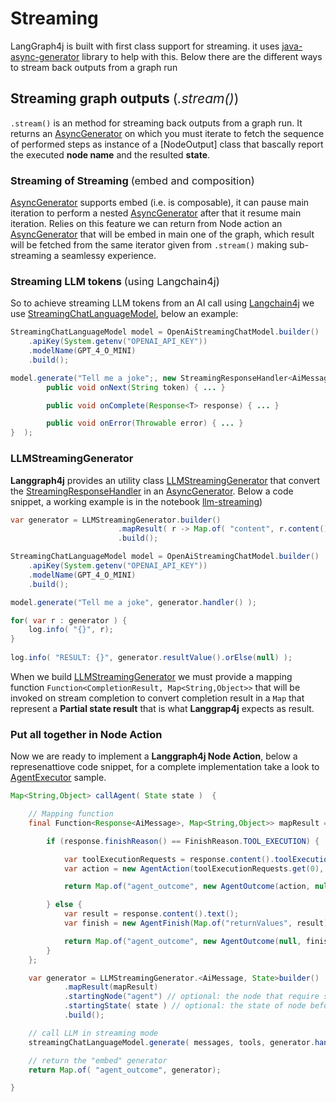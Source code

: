 # Streaming

LangGraph4j is built with first class support for streaming. it uses [java-async-generator] library to help with this. Below there are the different ways to stream back outputs from a graph run

## Streaming graph outputs <span style="font-weight: normal; font-style: normal;">(_.stream()_)</span>

`.stream()` is an method for streaming back outputs from a graph run. It returns an [AsyncGenerator] on which you must iterate to fetch  the sequence of performed steps as instance of a [NodeOutput] class that bascally report the executed **node name** and the resulted **state**.

### Streaming of Streaming <span style="font-weight: normal; font-style: normal;">(embed and composition)</span>

[AsyncGenerator] supports embed (i.e. is composable), it can pause main iteration to perform a nested [AsyncGenerator] after that it resume main iteration.
Relies on this feature we can return from Node action an [AsyncGenerator] that will be embed in main one  of the graph, which result will be fetched from the same iterator given from `.stream()` making sub-streaming a seamlessy experience.

### Streaming LLM tokens <span style="font-weight: normal; font-style: normal;">(using Langchain4j)</span>

So to achieve streaming LLM tokens from an AI call using [Langchain4j] we use [StreamingChatLanguageModel], below an example:

```java
StreamingChatLanguageModel model = OpenAiStreamingChatModel.builder()
    .apiKey(System.getenv("OPENAI_API_KEY"))
    .modelName(GPT_4_O_MINI)
    .build();

model.generate("Tell me a joke";, new StreamingResponseHandler<AiMessage>() {
        public void onNext(String token) { ... }

        public void onComplete(Response<T> response) { ... }

        public void onError(Throwable error) { ... }
}  );

```

### LLMStreamingGenerator

**Langgraph4j** provides an utility class  [LLMStreamingGenerator] that convert the [StreamingResponseHandler] in an [AsyncGenerator]. Below a code snippet, a working example is in the notebook [llm-streaming])

```java
var generator = LLMStreamingGenerator.builder()
                        .mapResult( r -> Map.of( "content", r.content() ) )
                        .build();

StreamingChatLanguageModel model = OpenAiStreamingChatModel.builder()
    .apiKey(System.getenv("OPENAI_API_KEY"))
    .modelName(GPT_4_O_MINI)
    .build();

model.generate("Tell me a joke", generator.handler() );

for( var r : generator ) {
    log.info( "{}", r);
}
  
log.info( "RESULT: {}", generator.resultValue().orElse(null) );
```

When we build [LLMStreamingGenerator] we must provide a mapping function `Function<CompletionResult, Map<String,Object>>`  that will be invoked on stream completion to convert completion result in a `Map` that represent a **Partial state result** that is what **Langgrap4j** expects  as result.

### Put all together in Node Action

Now we are ready to implement a **Langgraph4j Node Action**, below a represenattiove code snippet, for a complete implementation take a look to [AgentExecutor] sample. 

```java
Map<String,Object> callAgent( State state )  {

    // Mapping function
    final Function<Response<AiMessage>, Map<String,Object>> mapResult = response -> {

        if (response.finishReason() == FinishReason.TOOL_EXECUTION) {

            var toolExecutionRequests = response.content().toolExecutionRequests();
            var action = new AgentAction(toolExecutionRequests.get(0), "");

            return Map.of("agent_outcome", new AgentOutcome(action, null));

        } else {
            var result = response.content().text();
            var finish = new AgentFinish(Map.of("returnValues", result), result);

            return Map.of("agent_outcome", new AgentOutcome(null, finish));
        }
    };

    var generator = LLMStreamingGenerator.<AiMessage, State>builder()
            .mapResult(mapResult)
            .startingNode("agent") // optional: the node that require streaming 
            .startingState( state ) // optional: the state of node before streaming 
            .build();

    // call LLM in streaming mode
    streamingChatLanguageModel.generate( messages, tools, generator.handler() );        

    // return the "embed" generator
    return Map.of( "agent_outcome", generator);

}
```


[java-async-generator]: https://github.com/bsorrentino/java-async-generator
[AsyncGenerator]: https://bsorrentino.github.io/java-async-generator/apidocs/org/bsc/async/AsyncGenerator.html
[Langchain4j]: https://github.com/langchain4j/langchain4j
[StreamingChatLanguageModel]: https://docs.langchain4j.dev/apidocs/dev/langchain4j/model/chat/StreamingChatLanguageModel.html
[StreamingResponseHandler]: https://docs.langchain4j.dev/apidocs/dev/langchain4j/model/StreamingResponseHandler.html
[LLMStreamingGenerator]: /apidocs/org/bsc/langgraph4j/langchain4j/generators/LLMStreamingGenerator.html
[llm-streaming]: ../how-tos/llm-streaming.ipynb
[AgentExecutor]: https://github.com/bsorrentino/langgraph4j/tree/main/langchain4j/langchain4j-agent